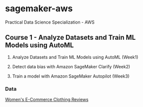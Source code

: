 # sagemaker-aws


Practical Data Science Specialization - AWS

## Course 1 - Analyze Datasets and Train ML Models using AutoML

1. Analyze Datasets and Train ML Models using AutoML (Week1)

2. Detect data bias with Amazon SageMaker Clarify (Week2)

3. Train a model with Amazon SageMaker Autopilot (Week3)


### Data
[Women's E-Commerce Clothing Reviews](https://www.kaggle.com/nicapotato/womens-ecommerce-clothing-reviews?select=Womens+Clothing+E-Commerce+Reviews.csv)
